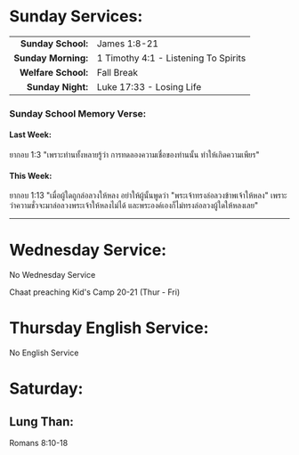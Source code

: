# Sunday Services:

| | |
| --:|:-- |
| **Sunday School:**  |	James 1:8-21
| **Sunday Morning:** |	1 Timothy 4:1 - Listening To Spirits
| **Welfare School:** |	Fall Break
| **Sunday Night:**   | Luke 17:33 - Losing Life

### Sunday School Memory Verse:
#### Last Week: 
ยากอบ 1:3 "เพราะท่านทั้งหลายรู้ว่า การทดลองความเชื่อของท่านนั้น ทำให้เกิดความเพียร"

#### This Week:
ยากอบ 1:13 "เมื่อผู้ใดถูกล่อลวงให้หลง อย่าให้ผู้นั้นพูดว่า "พระเจ้าทรงล่อลวงข้าพเจ้าให้หลง" เพราะว่าความชั่วจะมาล่อลวงพระเจ้าให้หลงไม่ได้ และพระองค์เองก็ไม่ทรงล่อลวงผู้ใดให้หลงเลย"

---
# Wednesday Service:
No Wednesday Service

Chaat preaching Kid's Camp 20-21 (Thur - Fri)

# Thursday English Service:
No English Service

# Saturday:

## Lung Than:
Romans 8:10-18